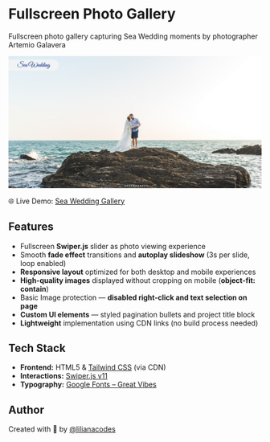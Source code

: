 # Fullscreen Photo Gallery

Fullscreen photo gallery capturing Sea Wedding moments by photographer Artemio Galavera 

![Preview](/assets/fullscreen-photo-gallery-preview.jpg)

🌐 Live Demo: [Sea Wedding Gallery](https://lilianacodes.github.io/fullscreen-photo-gallery/)


## Features

- Fullscreen **Swiper.js** slider as photo viewing experience
- Smooth **fade effect** transitions and **autoplay slideshow** (3s per slide, loop enabled)
- **Responsive layout** optimized for both desktop and mobile experiences
- **High-quality images** displayed without cropping on mobile (**object-fit: contain**)
- Basic Image protection — **disabled right-click and text selection on page**
- **Custom UI elements** — styled pagination bullets and project title block
- **Lightweight** implementation using CDN links (no build process needed)

## Tech Stack

- **Frontend:** HTML5 & [Tailwind CSS](https://tailwindcss.com/) (via CDN)
- **Interactions:** [Swiper.js v11](https://swiperjs.com/)  
- **Typography:** [Google Fonts – Great Vibes](https://fonts.google.com/specimen/Great+Vibes)

## Author  

Created with 💙 by [@lilianacodes](https://github.com/lilianacodes)



